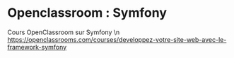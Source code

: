 # Openclassroom : Symfony
Cours OpenClassroom sur Symfony \n
https://openclassrooms.com/courses/developpez-votre-site-web-avec-le-framework-symfony
